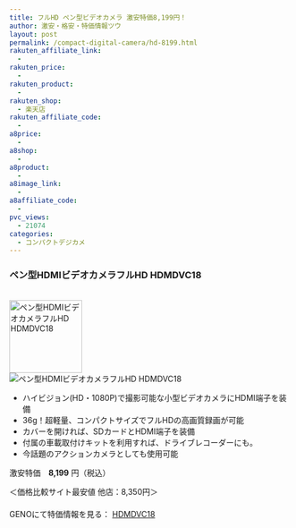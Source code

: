 ```yaml
---
title: フルHD ペン型ビデオカメラ 激安特価8,199円！
author: 激安・格安・特価情報ツウ
layout: post
permalink: /compact-digital-camera/hd-8199.html
rakuten_affiliate_link:
  - 
rakuten_price:
  - 
rakuten_product:
  - 
rakuten_shop:
  - 楽天店
rakuten_affiliate_code:
  - 
a8price:
  - 
a8shop:
  - 
a8product:
  - 
a8image_link:
  - 
a8affiliate_code:
  - 
pvc_views:
  - 21074
categories:
  - コンパクトデジカメ
---
```

### ペン型HDMIビデオカメラフルHD HDMDVC18

<div class="img-bg2 img_L">
  <a href="http://px.a8.net/svt/ejp?a8mat=1I0DKG+A2L0YI+1TD2+5ZEMP&#038;a8ejpredirect=http://www.geno-web.jp/shopdetail/017007000102" title="ペン型HDMIビデオカメラフルHD HDMDVC18" target="_blank"><br /> <img border="0" alt="ペン型HDMIビデオカメラフルHD HDMDVC18" src="http://i2.wp.com/www.geno-web.jp/shopimages/genoweb/0170070001024.jpg?w=130"width="130" data-recalc-dims="1" /></a><br /> <img border="0" src="http://i2.wp.com/www16.a8.net/0.gif?resize=1%2C1" alt="ペン型HDMIビデオカメラフルHD HDMDVC18" data-recalc-dims="1" />
</div>

<!--more-->

  * ハイビジョン(HD・1080P)で撮影可能な小型ビデオカメラにHDMI端子を装備
  * 36g！超軽量、コンパクトサイズでフルHDの高画質録画が可能
  * カバーを開ければ、SDカードとHDMI端子を装備
  * 付属の車載取付けキットを利用すれば、ドライブレコーダーにも。
  * 今話題のアクションカメラとしても使用可能

激安特価　<span class="tokka-price"><strong>8,199</strong></span> 円（税込）

＜価格比較サイト最安値 他店：8,350円＞  
　  
GENOにて特価情報を見る： <span class="fs150p"><a href="http://px.a8.net/svt/ejp?a8mat=1I0DKG+A2L0YI+1TD2+5ZEMP&#038;a8ejpredirect=http://www.geno-web.jp/shopdetail/017007000102" target="_blank">HDMDVC18</a></span>